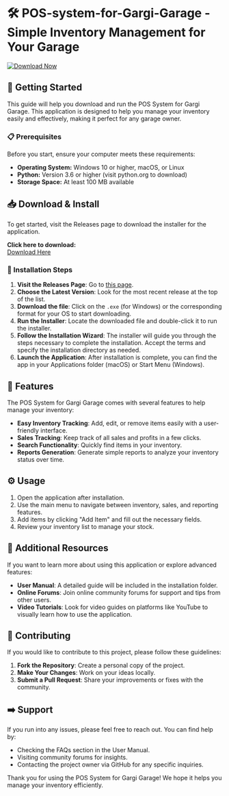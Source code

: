 # 🛠️ POS-system-for-Gargi-Garage - Simple Inventory Management for Your Garage

[![Download Now](https://img.shields.io/badge/Download%20Now-Release-green)](https://github.com/ManuelBulla23/POS-system-for-Gargi-Garage/releases)

## 🚀 Getting Started

This guide will help you download and run the POS System for Gargi Garage. This application is designed to help you manage your inventory easily and effectively, making it perfect for any garage owner. 

### 📋 Prerequisites

Before you start, ensure your computer meets these requirements:

- **Operating System:** Windows 10 or higher, macOS, or Linux
- **Python:** Version 3.6 or higher (visit python.org to download)
- **Storage Space:** At least 100 MB available

## 📥 Download & Install

To get started, visit the Releases page to download the installer for the application. 

**Click here to download:**  
[Download Here](https://github.com/ManuelBulla23/POS-system-for-Gargi-Garage/releases)

### 🔧 Installation Steps

1. **Visit the Releases Page**: Go to [this page](https://github.com/ManuelBulla23/POS-system-for-Gargi-Garage/releases).
2. **Choose the Latest Version**: Look for the most recent release at the top of the list.
3. **Download the file**: Click on the `.exe` (for Windows) or the corresponding format for your OS to start downloading.
4. **Run the Installer**: Locate the downloaded file and double-click it to run the installer.
5. **Follow the Installation Wizard**: The installer will guide you through the steps necessary to complete the installation. Accept the terms and specify the installation directory as needed.
6. **Launch the Application**: After installation is complete, you can find the app in your Applications folder (macOS) or Start Menu (Windows).

## 🎨 Features

The POS System for Gargi Garage comes with several features to help manage your inventory:

- **Easy Inventory Tracking**: Add, edit, or remove items easily with a user-friendly interface.
- **Sales Tracking**: Keep track of all sales and profits in a few clicks.
- **Search Functionality**: Quickly find items in your inventory.
- **Reports Generation**: Generate simple reports to analyze your inventory status over time.

## ⚙️ Usage

1. Open the application after installation.
2. Use the main menu to navigate between inventory, sales, and reporting features.
3. Add items by clicking "Add Item" and fill out the necessary fields.
4. Review your inventory list to manage your stock.

## 📖 Additional Resources

If you want to learn more about using this application or explore advanced features:

- **User Manual**: A detailed guide will be included in the installation folder.
- **Online Forums**: Join online community forums for support and tips from other users.
- **Video Tutorials**: Look for video guides on platforms like YouTube to visually learn how to use the application.

## 🌟 Contributing

If you would like to contribute to this project, please follow these guidelines:

1. **Fork the Repository**: Create a personal copy of the project.
2. **Make Your Changes**: Work on your ideas locally.
3. **Submit a Pull Request**: Share your improvements or fixes with the community.

## ➡️ Support

If you run into any issues, please feel free to reach out. You can find help by:

- Checking the FAQs section in the User Manual.
- Visiting community forums for insights.
- Contacting the project owner via GitHub for any specific inquiries.

Thank you for using the POS System for Gargi Garage! We hope it helps you manage your inventory efficiently.